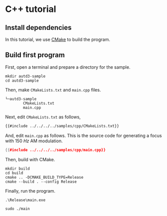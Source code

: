 # C++ tutorial

## Install dependencies

In this tutorial, we use [CMake](https://cmake.org/) to build the program.

## Build first program

First, open a terminal and prepare a directory for the sample.

```shell
mkdir autd3-sample
cd autd3-sample
```

Then, make `CMakeLists.txt` and `main.cpp` files.

```shell,filename=
└─autd3-sample
        CMakeLists.txt
        main.cpp
```

Next, edit `CMakeLists.txt` as follows,

```ignore,filename=CMakeLists.txt
{{#include ../../../../samples/cpp/CMakeLists.txt}}
```


And, edit `main.cpp` as follows.
This is the source code for generating a focus with $\SI{150}{Hz}$ AM modulation. 

```cpp,filename=main.cpp
{{#include ../../../../samples/cpp/main.cpp}}
```

Then, build with CMake.

```shell
mkdir build
cd build
cmake .. -DCMAKE_BUILD_TYPE=Release
cmake --build . --config Release
```

Finally, run the program.

```shell,filename=Windows
.\Release\main.exe
```

```shell,filename=Linux/macOS
sudo ./main
```
